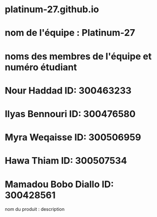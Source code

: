 # platinum-27.github.io
# nom de l'équipe : Platinum-27
# noms des membres de l'équipe et numéro étudiant 
  # Nour Haddad ID: 300463233
  # Ilyas Bennouri ID: 300476580
  # Myra Weqaisse ID: 300506959
  # Hawa Thiam ID: 300507534
  # Mamadou Bobo Diallo ID: 300428561

  nom du produit :
  description
